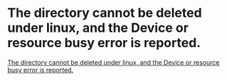 # The directory cannot be deleted under linux, and the Device or resource busy error is reported.
[The directory cannot be deleted under linux, and the Device or resource busy error is reported.](https://aiwithcloud.com/2022/09/19/the_directory_cannot_be_deleted_under_linux_and_the_device_or_resource_busy_error_is_reported/)